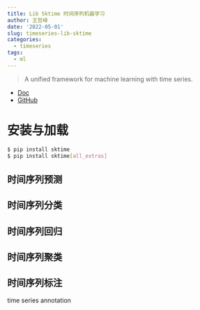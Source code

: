 ```yaml
---
title: Lib Sktime 时间序列机器学习
author: 王哲峰
date: '2022-05-01'
slug: timeseries-lib-sktime
categories:
  - timeseries
tags:
  - ml
---
```


> A unified framework for machine learning with time series.

* [Doc](https://www.sktime.org/en/stable/)
* [GitHub](https://github.com/sktime/sktime)


# 安装与加载

```bash
$ pip install sktime
$ pip install sktime[all_extras]
```

## 时间序列预测



## 时间序列分类


## 时间序列回归


## 时间序列聚类


## 时间序列标注

time series annotation